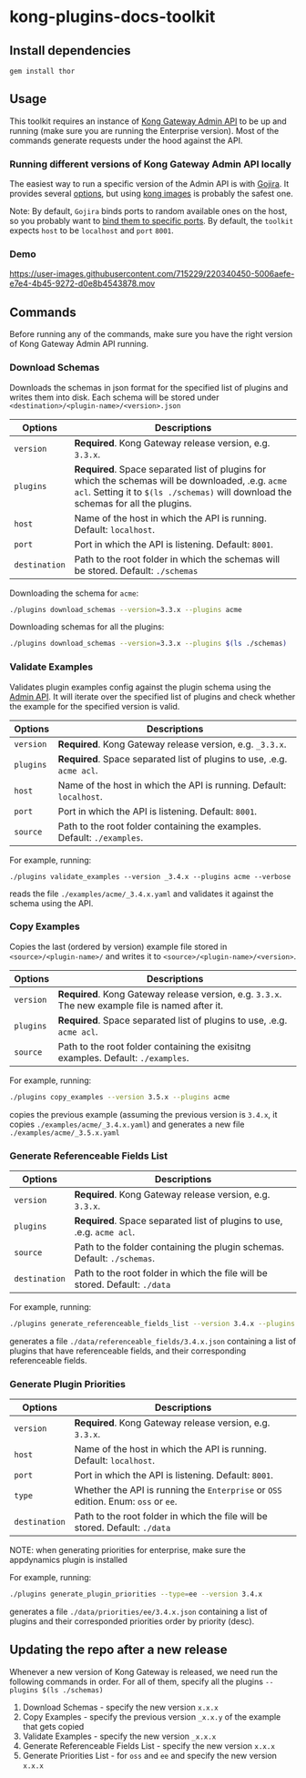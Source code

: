 # kong-plugins-docs-toolkit

## Install dependencies

```
gem install thor
```

## Usage

This toolkit requires an instance of [Kong Gateway Admin API](https://docs.konghq.com/gateway/latest/admin-api/) to be up and running (make sure you are running the Enterprise version). Most of the commands generate requests under the hood against the API.

### Running different versions of Kong Gateway Admin API locally
The easiest way to run a specific version of the Admin API is with [Gojira](https://github.com/Kong/gojira/tree/master). It provides several [options](https://github.com/Kong/gojira/blob/master/docs/manual.md), but using [kong images](https://github.com/Kong/gojira/blob/master/docs/manual.md#using-kong-release-images-with-gojira) is probably the safest one.

Note: By default, `Gojira` binds ports to random available ones on the host, so you probably want to [bind them to specific ports](https://github.com/Kong/gojira/blob/master/docs/manual.md#bind-ports-on-the-host). By default, the `toolkit` expects `host` to be `localhost` and `port` `8001`.

### Demo

https://user-images.githubusercontent.com/715229/220340450-5006aefe-e7e4-4b45-9272-d0e8b4543878.mov

## Commands

Before running any of the commands, make sure you have the right version of Kong Gateway Admin API running.

### Download Schemas

Downloads the schemas in json format for the specified list of plugins and writes them into disk. Each schema will be stored under `<destination>/<plugin-name>/<version>.json`

| Options | Descriptions  |
|--------------------------- |-----|
| `version` | **Required**. Kong Gateway release version, e.g. `3.3.x`. |
| `plugins` | **Required**. Space separated list of plugins for which the schemas will be downloaded, .e.g. `acme acl`.  Setting it to `$(ls ./schemas)` will download the schemas for all the plugins. |
| `host` | Name of the host in which the API is running. Default: `localhost`.  |
| `port` | Port in which the API is listening. Default: `8001`. |
| `destination` | Path to the root folder in which the schemas will be stored. Default: `./schemas`  |

Downloading the schema for `acme`:
```bash
./plugins download_schemas --version=3.3.x --plugins acme
```

Downloading schemas for all the plugins:
```bash
./plugins download_schemas --version=3.3.x --plugins $(ls ./schemas)
```

### Validate Examples

Validates plugin examples config against the plugin schema using the [Admin API](https://docs.konghq.com/gateway/latest/admin-api/#validate-a-plugin-configuration-against-the-schema). It will iterate over the specified list of plugins and check whether the example for the specified version is valid.

| Options | Descriptions  |
|--------------------------- |-----|
| `version` | **Required**. Kong Gateway release version, e.g. `_3.3.x`. |
| `plugins` | **Required**. Space separated list of plugins to use, .e.g. `acme acl`. |
| `host` | Name of the host in which the API is running. Default: `localhost`.  |
| `port` | Port in which the API is listening. Default: `8001`. |
| `source` | Path to the root folder containing the examples. Default: `./examples`.  |

For example, running:
```
./plugins validate_examples --version _3.4.x --plugins acme --verbose
```
reads the file `./examples/acme/_3.4.x.yaml` and validates it against the schema using the API.


### Copy Examples

Copies the last  (ordered by version) example file stored in `<source>/<plugin-name>/` and writes it to `<source>/<plugin-name>/<version>`.

| Options | Descriptions  |
|--------------------------- |-----|
| `version` |  **Required**. Kong Gateway release version, e.g. `3.3.x`. The new example file is named after it.  |
| `plugins` | **Required**. Space separated list of plugins to use, .e.g. `acme acl`.  |
| `source` | Path to the root folder containing the exisitng examples. Default: `./examples`. |

For example, running:
```bash
./plugins copy_examples --version 3.5.x --plugins acme
```
copies the previous example (assuming the previous version is `3.4.x`,  it copies `./examples/acme/_3.4.x.yaml`) and generates a new file `./examples/acme/_3.5.x.yaml`

### Generate Referenceable Fields List

| Options | Descriptions  |
|--------------------------- |-----|
| `version` | **Required**. Kong Gateway release version, e.g. `3.3.x`. |
| `plugins` | **Required**. Space separated list of plugins to use, .e.g. `acme acl`. |
| `source` | Path to the folder containing the plugin schemas. Default: `./schemas`.  |
| `destination` | Path to the root folder in which the file will be stored. Default: `./data`  |

For example, running:
```bash
./plugins generate_referenceable_fields_list --version 3.4.x --plugins $(ls ./schemas)
```
generates a file `./data/referenceable_fields/3.4.x.json` containing a list of plugins that have referenceable fields, and their corresponding referenceable fields.

### Generate Plugin Priorities

| Options | Descriptions  |
|--------------------------- |-----|
| `version` | **Required**. Kong Gateway release version, e.g. `3.3.x`. |
| `host`    | Name of the host in which the API is running. Default: `localhost`.  |
| `port`    | Port in which the API is listening. Default: `8001`. |
| `type`    | Whether the API is running the `Enterprise` or `OSS` edition. Enum: `oss` or `ee`.  |
| `destination` | Path to the root folder in which the file will be stored. Default: `./data`  |

NOTE: when generating priorities for enterprise, make sure the appdynamics plugin is installed

For example, running:
```bash
./plugins generate_plugin_priorities --type=ee --version 3.4.x
```
generates a file `./data/priorities/ee/3.4.x.json` containing a list of plugins and their corresponded priorities order by priority (desc).

## Updating the repo after a new release

Whenever a new version of Kong Gateway is released, we need run the following commands in order. For all of them, specify all the plugins `--plugins $(ls ./schemas)`

1. Download Schemas - specify the new version `x.x.x`
1. Copy Examples - specify the previous version `_x.x.y` of the example that gets copied
1. Validate Examples  - specify the new version `_x.x.x`
1. Generate Referenceable Fields List - specify the new version `x.x.x`
1. Generate Priorities List - for `oss` and `ee` and specify the new version `x.x.x`
